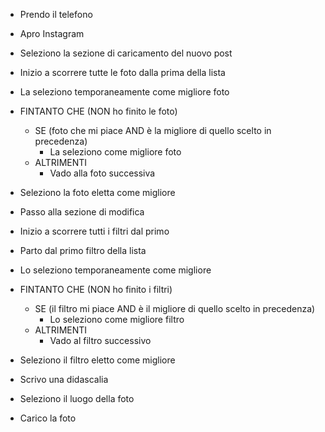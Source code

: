 - Prendo il telefono
- Apro Instagram
- Seleziono la sezione di caricamento del nuovo post
- Inizio a scorrere tutte le foto dalla prima della lista
- La seleziono temporaneamente come migliore foto 
- FINTANTO CHE (NON ho finito le foto)

    - SE (foto che mi piace AND è la migliore di quello scelto in precedenza)
        - La seleziono come migliore foto
    - ALTRIMENTI
       - Vado alla foto successiva

- Seleziono la foto eletta come migliore
- Passo alla sezione di modifica
- Inizio a scorrere tutti i filtri dal primo
- Parto dal primo filtro della lista
- Lo seleziono temporaneamente come migliore

- FINTANTO CHE (NON ho finito i filtri)

    - SE (il filtro mi piace AND è il migliore di quello scelto in precedenza)
        - Lo seleziono come migliore filtro
    - ALTRIMENTI
       - Vado al filtro successivo

- Seleziono il filtro eletto come migliore
- Scrivo una didascalia
- Seleziono il luogo della foto
- Carico la foto



